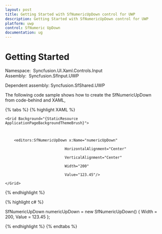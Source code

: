 ```yaml
---
layout: post
title: Getting Started with SfNumericUpDown control for UWP 
description: Getting Started with SfNumericUpDown control for UWP 
platform: uwp
control: SfNumeric UpDown
documentation: ug
---
```


# Getting Started

Namespace:  Syncfusion.UI.Xaml.Controls.Input
Assembly:  Syncfusion.SfInput.UWP

Dependent assembly: Syncfusion.SfShared.UWP

The following code sample shows how to create the SfNumericUpDown from code-behind and XAML,

{% tabs %}
{% highlight XAML %}

<Page xmlns:editors="using:Syncfusion.UI.Xaml.Controls.Input">



    <Grid Background="{StaticResource ApplicationPageBackgroundThemeBrush}">



        <editors:SfNumericUpDown x:Name="numericUpDown"

                               HorizontalAlignment="Center"

                               VerticalAlignment="Center"

                               Width="200" 

                               Value="123.45"/>

    </Grid>

</Page>

{% endhighlight %}

{% highlight  c# %}

 SfNumericUpDown numericUpDown = new SfNumericUpDown() { Width = 200, Value = 123.45 };

{% endhighlight %}
{% endtabs %}